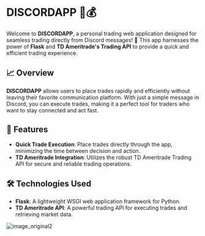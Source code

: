 # DISCORDAPP 💬💰

Welcome to **DISCORDAPP**, a personal trading web application designed for seamless trading directly from Discord messages! 🚀 This app harnesses the power of **Flask** and **TD Ameritrade's Trading API** to provide a quick and efficient trading experience.

## 📈 Overview

**DISCORDAPP** allows users to place trades rapidly and efficiently without leaving their favorite communication platform. With just a simple message in Discord, you can execute trades, making it a perfect tool for traders who want to stay connected and act fast.

## 🚀 Features

- **Quick Trade Execution**: Place trades directly through the app, minimizing the time between decision and action.
- **TD Ameritrade Integration**: Utilizes the robust TD Ameritrade Trading API for secure and reliable trading operations.

## 🛠️ Technologies Used

- **Flask**: A lightweight WSGI web application framework for Python.
- **TD Ameritrade API**: A powerful trading API for executing trades and retrieving market data.


![image_original2](https://github.com/user-attachments/assets/b2cfcd8d-168a-4a3f-abc9-1a7ecf98dfae)
